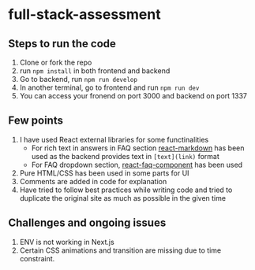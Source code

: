# full-stack-assessment

## Steps to run the code
1. Clone or fork the repo
2. run `npm install` in both frontend and backend
3. Go to backend, run `npm run develop`
4. In another terminal, go to frontend and run `npm run dev`
5. You can access your fronend on port 3000 and backend on port 1337


## Few points
1. I have used React external libraries for some functinalities 
   - For rich text in answers in FAQ section [react-markdown](https://www.npmjs.com/package/react-markdown) has been used as the backend provides text in `[text](link)` format
   - For FAQ dropdown section, [react-faq-component](https://github.com/binodswain/react-faq-component#readme) has been used
2. Pure HTML/CSS has been used in some parts for UI
3. Comments are added in code for explanation
4. Have tried to follow best practices while writing code and tried to duplicate the original site as much as possible in the given time


## Challenges and ongoing issues
1. ENV is not working in Next.js
2. Certain CSS animations and transition are missing due to time constraint.
